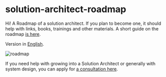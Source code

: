 # solution-architect-roadmap

Hi! A Roadmap of a solution architect. If you plan to become one, it should help with links, books, trainings and other materials.
A short guide on the roadmap [is here](https://vvsevolodovich.dev/profession-solution-architect-roadmap/).

Version in [English](https://github.com/vlivanov/solution-architect-roadmap/blob/main/roadmap-en.puml).

![roadmap](http://www.plantuml.com/plantuml/proxy?cache=no&src=https://raw.githubusercontent.com/vvsevolodovich/solution-architect-roadmap/main/roadmap-en.puml)

If you need help with growing into a Solution Architect or generally with system design, you can apply for [a consultation here](https://consult.vvsevolodovich.dev).
